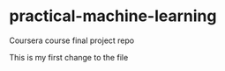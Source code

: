 # practical-machine-learning
Coursera course final project repo


This is my first change to the file
